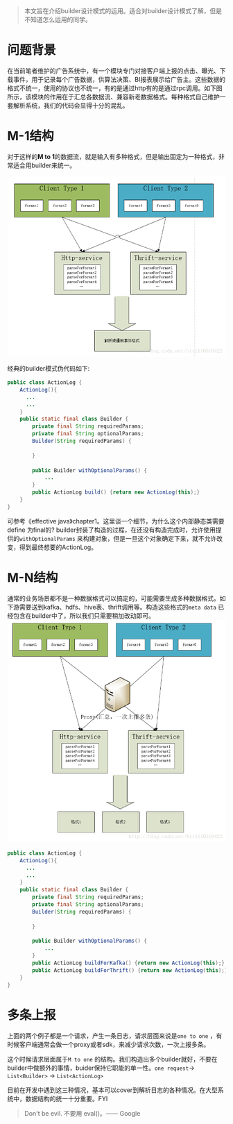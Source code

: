 >  本文旨在介绍builder设计模式的运用。适合对builder设计模式了解，但是不知道怎么运用的同学。

# 问题背景

在当前笔者维护的广告系统中，有一个模块专门对接客户端上报的点击、曝光、下载事件，用于记录每个广告数据，供算法决策、BI报表展示给广告主。这些数据的格式不统一，使用的协议也不统一，有的是通过http有的是通过rpc调用。如下图所示，该模块的作用在于汇总各数据流、兼容新老数据格式。每种格式自己维护一套解析系统，我们的代码会显得十分的混乱。

# M-1结构

对于这样的**M to 1**的数据流，就是输入有多种格式，但是输出固定为一种格式，非常适合用builder来统一。



![这里写图片描述](建造者模式在日志系统中的运用/1.png)

经典的builder模式伪代码如下:

```java
public class ActionLog {
  	ActionLog(){
      ...
      ...
  	}
	public static final class Builder {
      	private final String requiredParams;
      	private final String optionalParams;
      	Builder(String requiredParams) {
        
      	}
      
     	public Builder withOptionalParams() {
        	...
      	}
      	public ActionLog build() {return new ActionLog(this);}
	}
}
```

可参考《effective java》chapter1。这里谈一个细节，为什么这个内部静态类需要define 为final的? builder封装了构造的过程，在还没有构造完成时，允许使用提供的`withOptionalParams` 来构建对象，但是一旦这个对象确定下来，就不允许改变，得到最终想要的ActionLog。

# M-N结构

通常的业务场景都不是一种数据格式可以搞定的，可能需要生成多种数据格式。如下游需要送到kafka、hdfs、hive表、thrift调用等。构造这些格式的`meta data` 已经包含在builder中了，所以我们只需要稍加改动即可。
![这里写图片描述](建造者模式在日志系统中的运用/2.png)



```java
public class ActionLog {
  	ActionLog(){
      ...
      ...
  	}
	public static final class Builder {
      	private final String requiredParams;
      	private final String optionalParams;
      	Builder(String requiredParams) {
        
      	}
      
     	public Builder withOptionalParams() {
        	...
      	}
      	public ActionLog buildForKafka() {return new ActionLog(this);}
      	public ActionLog buildForThrift() {return new ActionLog(this);}
	}
}
```

# 多条上报

上面的两个例子都是一个请求，产生一条日志，请求层面来说是`one to one` ，有时候客户端通常会做一个proxy或者sdk，来减少请求次数，一次上报多条。

这个时候请求层面属于`M to one` 的结构。我们构造出多个builder就好，不要在builder中做额外的事情，buider保持它职能的单一性。`one request`-> `List<Builder>` -> `List<ActionLog>`

目前在开发中遇到这三种情况，基本可以cover到解析日志的各种情况。在大型系统中，数据结构的统一十分重要。FYI

> Don't be evil. 不要用 eval()。—— Google